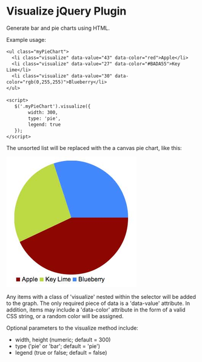 # Visualize jQuery Plugin
Generate bar and pie charts using HTML.

Example usage:

    <ul class="myPieChart">
      <li class="visualize" data-value="43" data-color="red">Apple</li>
      <li class="visualize" data-value="27" data-color="#BADA55">Key Lime</li>
      <li class="visualize" data-value="30" data-color="rgb(0,255,255)">Blueberry</li>
    </ul>

    <script>
       $('.myPieChart').visualize({
            width: 300,
            type: 'pie',
            legend: true
       });
    </script>


The unsorted list will be replaced with the a canvas pie chart, like this:

![Pie chart](/images/screenshot.jpg)


Any items with a class of 'visualize' nested within the selector will be added to the graph. The only required piece of data is a 'data-value' attribute. In addition, items may include a 'data-color' attribute in the form of a valid CSS string, or a random color will be assigned.


Optional parameters to the visualize method include:

  * width, height (numeric; default = 300)
  * type ('pie' or 'bar'; default = 'pie')
  * legend (true or false; default = false)
